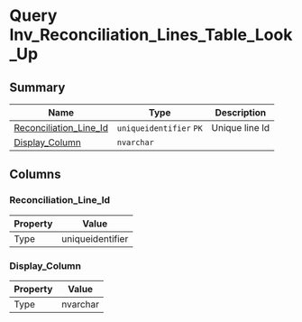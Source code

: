 # Query Inv_Reconciliation_Lines_Table_Look_Up


## Summary

| Name | Type | Description |
| - | - | --- |
|[Reconciliation_Line_Id](#reconciliation_line_id)|`uniqueidentifier` `PK`|Unique line Id|
|[Display_Column](#display_column)|`nvarchar` ||

## Columns

### Reconciliation_Line_Id

| Property | Value |
| - | - |
|Type|uniqueidentifier|

### Display_Column

| Property | Value |
| - | - |
|Type|nvarchar|


